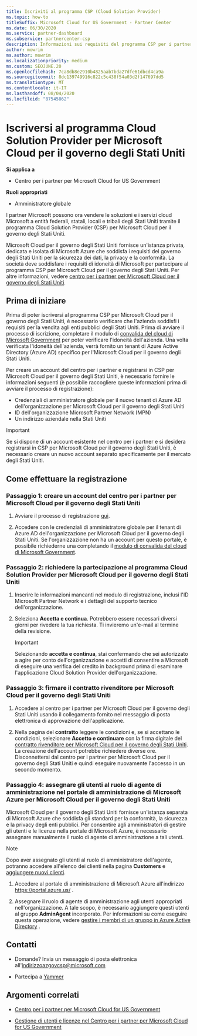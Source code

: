 ```yaml
---
title: Iscriviti al programma CSP (Cloud Solution Provider)
ms.topic: how-to
titleSuffix: Microsoft Cloud for US Government - Partner Center
ms.date: 06/30/2020
ms.service: partner-dashboard
ms.subservice: partnercenter-csp
description: Informazioni sui requisiti del programma CSP per i partner che vogliono iscriversi al programma Cloud Solution Provider per Microsoft Cloud per il governo degli Stati Uniti.
author: mowrim
ms.author: mowrim
ms.localizationpriority: medium
ms.custom: SEOJUNE.20
ms.openlocfilehash: 7ca8db8e2910b4825aab7bda27dfe61dbcd4ca9a
ms.sourcegitcommit: 8dc139749916c822c5c438f54a03d2f147697dd5
ms.translationtype: MT
ms.contentlocale: it-IT
ms.lasthandoff: 08/04/2020
ms.locfileid: "87545862"
---
```

# <a name="enroll-in-the-cloud-solution-provider-program-for-microsoft-cloud-for-us-government"></a>Iscriversi al programma Cloud Solution Provider per Microsoft Cloud per il governo degli Stati Uniti

**Si applica a**

- Centro per i partner per Microsoft Cloud for US Government

**Ruoli appropriati**

- Amministratore globale

I partner Microsoft possono ora vendere le soluzioni e i servizi cloud Microsoft a entità federali, statali, locali e tribali degli Stati Uniti tramite il programma Cloud Solution Provider (CSP) per Microsoft Cloud per il governo degli Stati Uniti. 

Microsoft Cloud per il governo degli Stati Uniti fornisce un'istanza privata, dedicata e isolata di Microsoft Azure che soddisfa i requisiti del governo degli Stati Uniti per la sicurezza dei dati, la privacy e la conformità. La società deve soddisfare i requisiti di idoneità di Microsoft per partecipare al programma CSP per Microsoft Cloud per il governo degli Stati Uniti. Per altre informazioni, vedere [centro per i partner per Microsoft Cloud per il governo degli Stati Uniti](partner-center-for-microsoft-us-govt-cloud.md).

## <a name="before-you-begin"></a>Prima di iniziare

Prima di poter iscriversi al programma CSP per Microsoft Cloud per il governo degli Stati Uniti, è necessario verificare che l'azienda soddisfi i requisiti per la vendita agli enti pubblici degli Stati Uniti. Prima di avviare il processo di iscrizione, completare il modulo di [convalida del cloud di Microsoft Government](https://azuregov.microsoft.com/csp) per poter verificare l'idoneità dell'azienda. Una volta verificata l'idoneità dell'azienda, verrà fornito un tenant di Azure Active Directory (Azure AD) specifico per l'Microsoft Cloud per il governo degli Stati Uniti.  

Per creare un account del centro per i partner e registrarsi in CSP per Microsoft Cloud per il governo degli Stati Uniti, è necessario fornire le informazioni seguenti (è possibile raccogliere queste informazioni prima di avviare il processo di registrazione):

-  Credenziali di amministratore globale per il nuovo tenant di Azure AD dell'organizzazione per Microsoft Cloud per il governo degli Stati Uniti
-  ID dell'organizzazione Microsoft Partner Network (MPN) 
-  Un indirizzo aziendale nella Stati Uniti

> [!IMPORTANT]  
> Se si dispone di un account esistente nel centro per i partner e si desidera registrarsi in CSP per Microsoft Cloud per il governo degli Stati Uniti, è necessario creare un nuovo account separato specificamente per il mercato degli Stati Uniti.

## <a name="how-to-enroll"></a>Come effettuare la registrazione 

### <a name="step-1---create-a-partner-center-account-for-microsoft-cloud-for-us-government"></a>Passaggio 1: creare un account del centro per i partner per Microsoft Cloud per il governo degli Stati Uniti

1.  Avviare il processo di registrazione [qui](https://partnercenter.microsoft.com/register/resellerusgjoinnow). 

2.  Accedere con le credenziali di amministratore globale per il tenant di Azure AD dell'organizzazione per Microsoft Cloud per il governo degli Stati Uniti. Se l'organizzazione non ha un account per questo portale, è possibile richiederne una completando il [modulo di convalida del cloud di Microsoft Government](https://azuregov.microsoft.com/csp).


### <a name="step-2---apply-to-participate-in-the-cloud-solution-provider-program-for-microsoft-cloud-for-us-government"></a>Passaggio 2: richiedere la partecipazione al programma Cloud Solution Provider per Microsoft Cloud per il governo degli Stati Uniti

1.  Inserire le informazioni mancanti nel modulo di registrazione, inclusi l'ID Microsoft Partner Network e i dettagli del supporto tecnico dell'organizzazione. 

2.  Seleziona **Accetta e continua**. Potrebbero essere necessari diversi giorni per rivedere la tua richiesta. Ti invieremo un'e-mail al termine della revisione.

    > [!IMPORTANT]  
    > Selezionando **accetta e continua**, stai confermando che sei autorizzato a agire per conto dell'organizzazione e accetti di consentire a Microsoft di eseguire una verifica del credito in background prima di esaminare l'applicazione Cloud Solution Provider dell'organizzazione.


### <a name="step-3---sign-the-reseller-agreement-for-microsoft-cloud-for-us-government"></a>Passaggio 3: firmare il contratto rivenditore per Microsoft Cloud per il governo degli Stati Uniti

1. Accedere al centro per i partner per Microsoft Cloud per il governo degli Stati Uniti usando il collegamento fornito nel messaggio di posta elettronica di approvazione dell'applicazione. 

2. Nella pagina del **contratto** leggere le condizioni e, se si accettano le condizioni, selezionare **Accetto e continuare** con la firma digitale del [contratto rivenditore per Microsoft Cloud per il governo degli Stati Uniti](https://go.microsoft.com/fwlink/p/?linkid=843364). La creazione dell'account potrebbe richiedere diverse ore. Disconnettersi dal centro per i partner per Microsoft Cloud per il governo degli Stati Uniti e quindi eseguire nuovamente l'accesso in un secondo momento.


### <a name="step-4---assign-users-to-the-admin-agent-role-in-the-microsoft-azure-admin-portal-for-microsoft-cloud-for-us-government"></a>Passaggio 4: assegnare gli utenti al ruolo di agente di amministrazione nel portale di amministrazione di Microsoft Azure per Microsoft Cloud per il governo degli Stati Uniti

Microsoft Cloud per il governo degli Stati Uniti fornisce un'istanza separata di Microsoft Azure che soddisfa gli standard per la conformità, la sicurezza e la privacy degli enti pubblici. Per consentire agli amministratori di gestire gli utenti e le licenze nella portale di Microsoft Azure, è necessario assegnare manualmente il ruolo di agente di amministrazione a tali utenti.

> [!NOTE]  
> Dopo aver assegnato gli utenti al ruolo di amministratore dell'agente, potranno accedere all'elenco dei clienti nella pagina **Customers** e [aggiungere nuovi clienti](add-a-new-customer.md).   

1.  Accedere al portale di amministrazione di Microsoft Azure all'indirizzo https://portal.azure.us/ .

2.  Assegnare il ruolo di agente di amministrazione agli utenti appropriati nell'organizzazione. A tale scopo, è necessario aggiungere questi utenti al gruppo **AdminAgent** incorporato. Per informazioni su come eseguire questa operazione, vedere [gestire i membri di un gruppo in Azure Active Directory](https://docs.microsoft.com/azure/active-directory/active-directory-groups-members-azure-portal) .
 
## <a name="connect-with-us"></a>Contatti

- Domande? Invia un messaggio di posta elettronica all'indirizzoazgovcsp@microsoft.com

- Partecipa a [Yammer](https://www.yammer.com/cloudpartnercommunity/#/threads/inGroup?type=in_group&feedId=11509777&view=all) 

## <a name="related-topics"></a>Argomenti correlati

-  [Centro per i partner per Microsoft Cloud for US Government](partner-center-for-microsoft-us-govt-cloud.md)

-  [Gestione di utenti e licenze nel Centro per i partner per Microsoft Cloud for US Government](user-management-in-partner-center-for-microsoft-us-govt-cloud.md)


